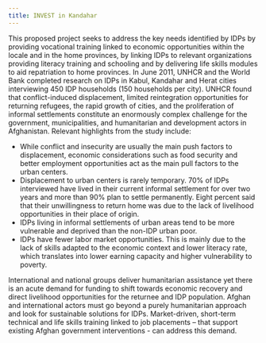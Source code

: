 ```yaml
---
title: INVEST in Kandahar
---
```


This proposed project seeks to address the key needs identified by IDPs by providing vocational training linked to economic opportunities within the locale and in the home provinces, by linking IDPs to relevant organizations providing literacy training and schooling and by delivering life skills modules to aid repatriation to home provinces. In June 2011, UNHCR and the World Bank completed research on IDPs in Kabul, Kandahar and Herat cities interviewing 450 IDP households (150 households per city). UNHCR found that conflict-induced displacement, limited reintegration opportunities for returning refugees, the rapid growth of cities, and the proliferation of informal settlements constitute an enormously complex challenge for the government, municipalities, and humanitarian and development actors in Afghanistan. Relevant highlights from the study include:

- While conflict and insecurity are usually the main push factors to displacement, economic considerations such as food security and better employment opportunities act as the main pull factors to the urban centers.
- Displacement to urban centers is rarely temporary. 70% of IDPs interviewed have lived in their current informal settlement for over two years and more than 90% plan to settle permanently. Eight percent said that their unwillingness to return home was due to the lack of livelihood opportunities in their place of origin. 
- IDPs living in informal settlements of urban areas tend to be more vulnerable and deprived than the non-IDP urban poor.
- IDPs have fewer labor market opportunities. This is mainly due to the lack of skills adapted to the economic context and lower literacy rate, which translates into lower earning capacity and higher vulnerability to poverty.

International and national groups deliver humanitarian assistance yet there is an acute demand for funding to shift towards economic recovery and direct livelihood opportunities for the returnee and IDP population. Afghan and international actors must go beyond a purely humanitarian approach and look for sustainable solutions for IDPs. Market-driven, short-term technical and life skills training linked to job placements – that support existing Afghan government interventions - can address this demand.
